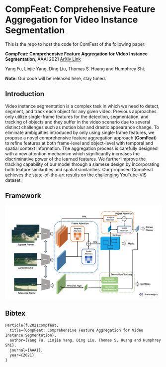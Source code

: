 # CompFeat: Comprehensive Feature Aggregation for Video Instance Segmentation

This is the repo to host the code for ComFeat of the following paper:

**CompFeat: Comprehensive Feature Aggregation for Video Instance Segmentation**, AAAI 2021 [ArXiv Link]() 

Yang Fu, Linjie Yang, Ding Liu, Thomas S. Huang and Humphrey Shi.

**Note:**
Our code will be released here, stay tuned.

## Introduction
Video instance segmentation is a complex task in which we need to detect, segment, and track each object for any given video. Previous approaches only utilize single-frame features for the detection, segmentation, and tracking of objects and they suffer in the video scenario due to several distinct challenges such as motion blur and drastic appearance change. 
To eliminate ambiguities introduced by only using single-frame features, we propose a novel comprehensive feature aggregation approach (**ComFeat**) to refine features at both frame-level and object-level with temporal and spatial context information. 
The aggregation process is carefully designed with a new attention mechanism which significantly increases the discriminative power of the learned features.
We further improve the tracking capability of our model through a siamese design by incorporating both feature similarities and spatial similarities.
Our proposed CompFeat achieves the state-of-the-art results on the challenging YouTube-VIS dataset.

## Framework
![Illustration of the Self-similarity Grouping.](./figs/framework.png)

## Bibtex
```
@article{fu2021compfeat,
  title={CompFeat: Comprehensive Feature Aggregation for Video Instance Segmentation},
  author={Yang Fu, Linjie Yang, Ding Liu, Thomas S. Huang and Humphrey Shi},
  journal={AAAI},
  year={2021}
}
```